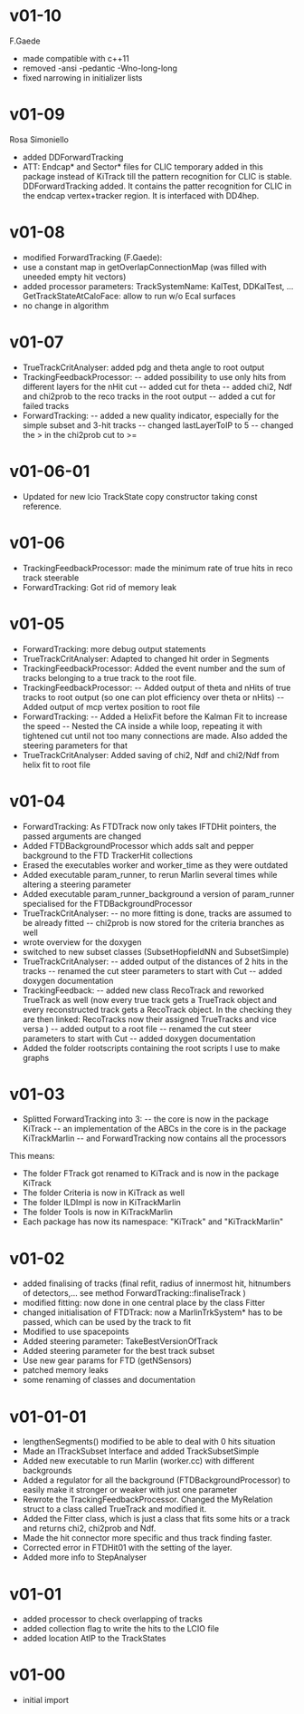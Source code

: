 
# v01-10
F.Gaede
- made compatible with c++11
- removed -ansi -pedantic -Wno-long-long
- fixed narrowing in initializer lists

# v01-09
Rosa Simoniello
 - added DDForwardTracking
 - ATT: Endcap* and Sector* files for CLIC temporary added in this package instead of KiTrack till the pattern recognition for CLIC is stable. DDForwardTracking added. It contains the patter recognition for CLIC in the endcap vertex+tracker region. It is interfaced with DD4hep.

# v01-08
 - modified ForwardTracking (F.Gaede): 
 - use a constant map in getOverlapConnectionMap (was filled with uneeded empty hit vectors)
 - added processor parameters: TrackSystemName: KalTest, DDKalTest, ... GetTrackStateAtCaloFace: allow to run w/o Ecal surfaces
 - no change in algorithm
 

# v01-07
- TrueTrackCritAnalyser: added pdg and theta angle to root output
- TrackingFeedbackProcessor: 
-- added possibility to use only hits from different layers for the nHit cut
-- added cut for theta
-- added chi2, Ndf and chi2prob to the reco tracks in the root output
-- added a cut for failed tracks
- ForwardTracking: 
-- added a new quality indicator, especially for the simple subset and 3-hit tracks
-- changed lastLayerToIP to 5
-- changed the > in the chi2prob cut to >=
 
# v01-06-01
- Updated for new lcio TrackState copy constructor taking const reference.

# v01-06
- TrackingFeedbackProcessor: made the minimum rate of true hits in reco track steerable
- ForwardTracking: Got rid of memory leak

# v01-05
- ForwardTracking: more debug output statements
- TrueTrackCritAnalyser: Adapted to changed hit order in Segments
- TrackingFeedbackProcessor: Added the event number and the sum of tracks belonging to a true track to the root file.
- TrackingFeedbackProcessor: 
-- Added output of theta and nHits of true tracks to root output (so one can plot efficiency over theta or nHits)
-- Added output of mcp vertex position to root file
- ForwardTracking: 
-- Added a HelixFit before the Kalman Fit to increase the speed
-- Nested the CA inside a while loop, repeating it with tightened cut until not too many connections are made. Also added the steering parameters for that
- TrueTrackCritAnalyser: Added saving of chi2, Ndf and chi2/Ndf from helix fit to root file

# v01-04 
- ForwardTracking: As FTDTrack now only takes IFTDHit pointers, the passed arguments are changed
- Added FTDBackgroundProcessor which adds salt and pepper background to the FTD TrackerHit collections
- Erased the executables worker and worker_time as they were outdated
- Added executable param_runner, to rerun Marlin several times while altering a steering parameter
- Added executable param_runner_background a version of param_runner specialised for the FTDBackgroundProcessor
- TrueTrackCritAnalyser: 
-- no more fitting is done, tracks are assumed to be already fitted 
-- chi2prob is now stored for the criteria branches as well
- wrote overview for the doxygen
- switched to new subset classes (SubsetHopfieldNN and SubsetSimple)
- TrueTrackCritAnalyser:
-- added output of the distances of 2 hits in the tracks
-- renamed the cut steer parameters to start with Cut
-- added doxygen documentation
- TrackingFeedback:
-- added new class RecoTrack and reworked TrueTrack as well (now every true track gets a TrueTrack object and every reconstructed track gets a RecoTrack object. In the checking they are then linked: RecoTracks now their assigned TrueTracks and vice versa )
-- added output to a root file
-- renamed the cut steer parameters to start with Cut
-- added doxygen documentation
- Added the folder rootscripts containing the root scripts I use to make graphs


# v01-03
- Splitted ForwardTracking into 3: 
-- the core is now in the package KiTrack
-- an implementation of the ABCs in the core is in the package KiTrackMarlin
-- and ForwardTracking now contains all the processors 
 
 This means: 
- The folder FTrack got renamed to KiTrack and is now in the package KiTrack
- The folder Criteria is now in KiTrack as well
- The folder ILDImpl is now in KiTrackMarlin
- The folder Tools is now in KiTrackMarlin
- Each package has now its namespace: "KiTrack" and "KiTrackMarlin"
 
# v01-02
- added finalising of tracks (final refit, radius of innermost hit, hitnumbers of detectors,... see method ForwardTracking::finaliseTrack )
- modified fitting: now done in one central place by the class Fitter
- changed initialisation of FTDTrack: now a MarlinTrkSystem* has to be passed, which can be used by the track to fit
- Modified to use spacepoints
- Added steering parameter: TakeBestVersionOfTrack
- Added steering parameter for the best track subset
- Use new gear params for FTD (getNSensors)
- patched memory leaks
- some renaming of classes and documentation

# v01-01-01
- lengthenSegments() modified to be able to deal with 0 hits situation
- Made an ITrackSubset Interface and added TrackSubsetSimple
- Added new executable to run Marlin (worker.cc) with different backgrounds
- Added a regulator for all the background (FTDBackgroundProcessor) to easily make it stronger or weaker with just one parameter
- Rewrote the TrackingFeedbackProcessor. Changed the MyRelation struct to a class called TrueTrack and modified it.
- Added the Fitter class, which is just a class that fits some hits or a track and returns chi2, chi2prob and Ndf.
- Made the hit connector more specific and thus track finding faster.
- Corrected error in FTDHit01 with the setting of the layer.
- Added more info to StepAnalyser

# v01-01
- added processor to check overlapping of tracks
- added collection flag to write the hits to the LCIO file
- added location AtIP to the TrackStates

# v01-00
- initial import
